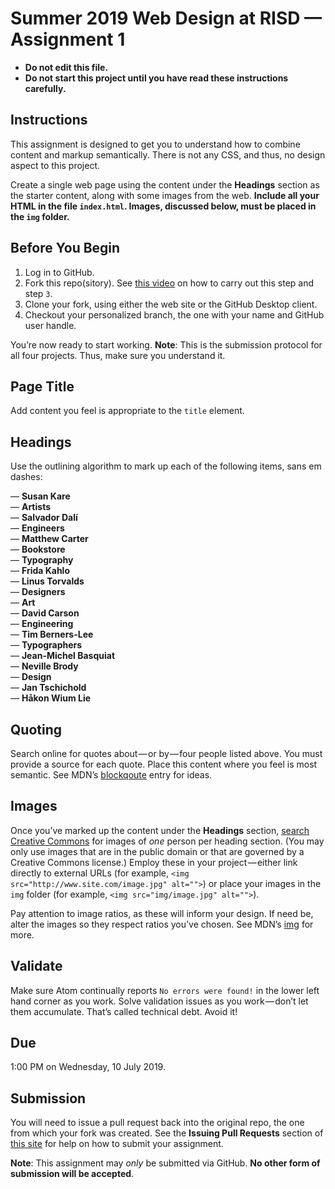 # Summer 2019 Web Design at RISD — Assignment 1

* **Do not edit this file.**  
* **Do not start this project until you have read these instructions carefully.**

## Instructions
This assignment is designed to get you to understand how to combine content and markup semantically. There is not any CSS, and thus, no design aspect to this project.

Create a single web page using the content under the **Headings** section as the starter content, along with some images from the web. **Include all your HTML in the file `index.html`. Images, discussed below, must be placed in the `img` folder.**

## Before You Begin
1. Log in to GitHub.
2. Fork this repo(sitory). See [this video](http://code-warrior.github.io/tutorials/git/github/forking-and-cloning-at-the-github-web-site/) on how to carry out this step and step `3`.
3. Clone your fork, using either the web site or the GitHub Desktop client.
4. Checkout your personalized branch, the one with your name and GitHub user handle.

You’re now ready to start working. **Note**: This is the submission protocol for all four projects. Thus, make sure you understand it.

## Page Title
Add content you feel is appropriate to the `title` element.

## Headings
Use the outlining algorithm to mark up each of the following items, sans em dashes:

— **Susan Kare**  
— **Artists**  
— **Salvador Dalí**  
— **Engineers**  
— **Matthew Carter**  
— **Bookstore**  
— **Typography**  
— **Frida Kahlo**  
— **Linus Torvalds**  
— **Designers**  
— **Art**  
— **David Carson**  
— **Engineering**  
— **Tim Berners-Lee**  
— **Typographers**  
— **Jean-Michel Basquiat**  
— **Neville Brody**  
— **Design**  
— **Jan Tschichold**  
— **Håkon Wium Lie**

## Quoting
Search online for quotes about — or by — four people listed above. You must provide a source for each quote. Place this content where you feel is most semantic. See MDN’s [blockqoute](https://developer.mozilla.org/en-US/docs/Web/HTML/Element/blockquote) entry for ideas.

## Images
Once you’ve marked up the content under the **Headings** section, [search Creative Commons](https://search.creativecommons.org/) for images of *one* person per heading section. (You may only use images that are in the public domain or that are governed by a Creative Commons license.) Employ these in your project — either link directly to external URLs (for example, `<img src="http://www.site.com/image.jpg" alt="">`) or place your images in the `img` folder (for example, `<img src="img/image.jpg" alt="">`).

Pay attention to image ratios, as these will inform your design. If need be, alter the images so they respect ratios you’ve chosen. See MDN’s [img](https://developer.mozilla.org/en-US/docs/Web/HTML/Element/img) for more.

## Validate
Make sure Atom continually reports `No errors were found!` in the lower left hand corner as you work. Solve validation issues as you work — don’t let them accumulate. That’s called technical debt. Avoid it!

## Due
1:00 PM on Wednesday, 10 July 2019.

## Submission
You will need to issue a pull request back into the original repo, the one from which your fork was created. See the **Issuing Pull Requests** section of [this site](http://code-warrior.github.io/tutorials/git/github/index.html) for help on how to submit your assignment.

**Note**: This assignment may *only* be submitted via GitHub. **No other form of submission will be accepted**.

